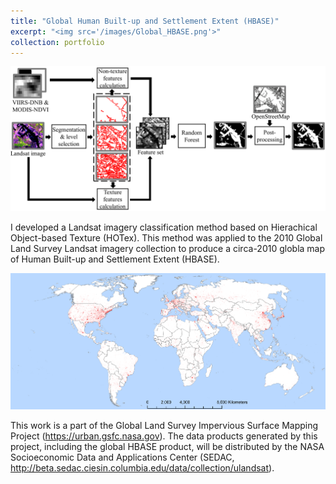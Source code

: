 ```yaml
---
title: "Global Human Built-up and Settlement Extent (HBASE)"
excerpt: "<img src='/images/Global_HBASE.png'>"
collection: portfolio
---
```

<img src='/images/mot-lcc.png'><br/>

I developed a Landsat imagery classification method based on Hierachical Object-based Texture (HOTex). This method was applied to the 2010 Global Land Survey Landsat imagery collection to produce a circa-2010 globla map of Human Built-up and Settlement Extent (HBASE). <br/>

<img src='/images/Global_HBASE.png'><br/>

This work is a part of the Global Land Survey Impervious Surface Mapping Project (<https://urban.gsfc.nasa.gov>). The data products generated by this project, including the global HBASE product, will be distributed by the NASA Socioeconomic Data and Applications Center (SEDAC, <http://beta.sedac.ciesin.columbia.edu/data/collection/ulandsat>).
